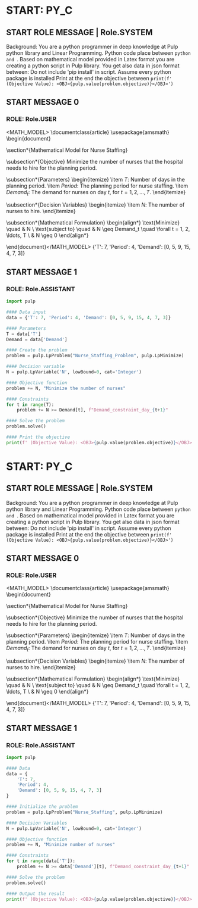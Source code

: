 # START: PY_C 
## START ROLE MESSAGE | Role.SYSTEM 
Background: You are a python programmer in deep knowledge at Pulp python library and Linear Programming. Python code place between ```python and ```. Based on mathematical model provided in Latex format you are creating a python script in Pulp library. You get also data in json format between: <DATA></DATA> Do not include 'pip install' in script. Assume every python package is installed Print at the end the objective between <OBJ></OBJ> `print(f' (Objective Value): <OBJ>{pulp.value(problem.objective)}</OBJ>')` 
## START MESSAGE 0 
### ROLE: Role.USER
<MATH_MODEL>
\documentclass{article}
\usepackage{amsmath}
\begin{document}

\section*{Mathematical Model for Nurse Staffing}

\subsection*{Objective}
Minimize the number of nurses that the hospital needs to hire for the planning period.

\subsection*{Parameters}
\begin{itemize}
    \item $T$: Number of days in the planning period.
    \item $Period$: The planning period for nurse staffing.
    \item $Demand_t$: The demand for nurses on day $t$, for $t = 1, 2, \ldots, T$.
\end{itemize}

\subsection*{Decision Variables}
\begin{itemize}
    \item $N$: The number of nurses to hire.
\end{itemize}

\subsection*{Mathematical Formulation}
\begin{align*}
    \text{Minimize} \quad & N \\
    \text{subject to} \quad & N \geq Demand_t \quad \forall t = 1, 2, \ldots, T \\
    & N \geq 0
\end{align*}

\end{document}</MATH_MODEL>
<DATA>
{'T': 7, 'Period': 4, 'Demand': [0, 5, 9, 15, 4, 7, 3]}</DATA>


## START MESSAGE 1 
### ROLE: Role.ASSISTANT
```python
import pulp

#### Data input
data = {'T': 7, 'Period': 4, 'Demand': [0, 5, 9, 15, 4, 7, 3]}

#### Parameters
T = data['T']
Demand = data['Demand']

#### Create the problem
problem = pulp.LpProblem("Nurse_Staffing_Problem", pulp.LpMinimize)

#### Decision variable
N = pulp.LpVariable('N', lowBound=0, cat='Integer')

#### Objective function
problem += N, "Minimize the number of nurses"

#### Constraints
for t in range(T):
    problem += N >= Demand[t], f"Demand_constraint_day_{t+1}"

#### Solve the problem
problem.solve()

#### Print the objective
print(f' (Objective Value): <OBJ>{pulp.value(problem.objective)}</OBJ>')
```

# START: PY_C 
## START ROLE MESSAGE | Role.SYSTEM 
Background: You are a python programmer in deep knowledge at Pulp python library and Linear Programming. Python code place between ```python and ```. Based on mathematical model provided in Latex format you are creating a python script in Pulp library. You get also data in json format between: <DATA></DATA> Do not include 'pip install' in script. Assume every python package is installed Print at the end the objective between <OBJ></OBJ> `print(f' (Objective Value): <OBJ>{pulp.value(problem.objective)}</OBJ>')` 
## START MESSAGE 0 
### ROLE: Role.USER
<MATH_MODEL>
\documentclass{article}
\usepackage{amsmath}
\begin{document}

\section*{Mathematical Model for Nurse Staffing}

\subsection*{Objective}
Minimize the number of nurses that the hospital needs to hire for the planning period.

\subsection*{Parameters}
\begin{itemize}
    \item $T$: Number of days in the planning period.
    \item $Period$: The planning period for nurse staffing.
    \item $Demand_t$: The demand for nurses on day $t$, for $t = 1, 2, \ldots, T$.
\end{itemize}

\subsection*{Decision Variables}
\begin{itemize}
    \item $N$: The number of nurses to hire.
\end{itemize}

\subsection*{Mathematical Formulation}
\begin{align*}
    \text{Minimize} \quad & N \\
    \text{subject to} \quad & N \geq Demand_t \quad \forall t = 1, 2, \ldots, T \\
    & N \geq 0
\end{align*}

\end{document}</MATH_MODEL>
<DATA>
{'T': 7, 'Period': 4, 'Demand': [0, 5, 9, 15, 4, 7, 3]}</DATA>


## START MESSAGE 1 
### ROLE: Role.ASSISTANT
```python
import pulp

#### Data
data = {
    'T': 7,
    'Period': 4,
    'Demand': [0, 5, 9, 15, 4, 7, 3]
}

#### Initialize the problem
problem = pulp.LpProblem("Nurse_Staffing", pulp.LpMinimize)

#### Decision Variables
N = pulp.LpVariable('N', lowBound=0, cat='Integer')

#### Objective function
problem += N, "Minimize number of nurses"

#### Constraints
for t in range(data['T']):
    problem += N >= data['Demand'][t], f"Demand_constraint_day_{t+1}"

#### Solve the problem
problem.solve()

#### Output the result
print(f' (Objective Value): <OBJ>{pulp.value(problem.objective)}</OBJ>')
```

